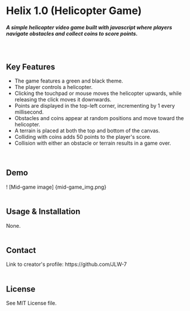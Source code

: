 <h1>Helix 1.0 (Helicopter Game)</h1>
<h5>A simple helicopter video game built with javascript where players navigate obstacles and collect coins to score points.</h5>
<br>
<h2>Key Features</h2>
<ul>
  <li>The game features a green and black theme.</li>
  <li>The player controls a helicopter.</li>
  <li>Clicking the touchpad or mouse moves the helicopter upwards, while releasing the click moves it downwards.</li>
  <li>Points are displayed in the top-left corner, incrementing by 1 every millisecond.</li>
  <li>Obstacles and coins appear at random positions and move toward the helicopter.</li>
  <li>A terrain is placed at both the top and bottom of the canvas.</li>
  <li>Colliding with coins adds 50 points to the player's score.</li>
  <li>Collision with either an obstacle or terrain results in a game over.</li>
</ul>
<br>
<h2>Demo</h2>
! [Mid-game image] {mid-game_img.png}
<br>
<br>
<h2>Usage & Installation</h2>
<h7>None.</h7>
<br>
<br>
<h2>Contact</h2>
<h7>Link to creator's profile: https://github.com/JLW-7</h7>
<br>
<br>
<h2>License</h2>
<h7>See MIT License file.</h7>
